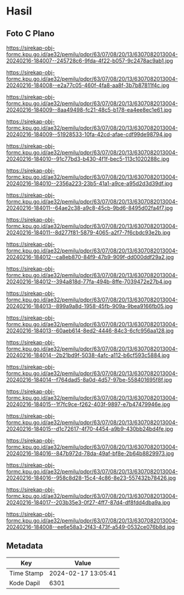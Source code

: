 # Hasil

## Foto C Plano

https://sirekap-obj-formc.kpu.go.id/ae32/pemilu/pdpr/63/07/08/20/13/6307082013004-20240216-184007--245728c6-9fda-4f22-b057-9c2478ac9ab1.jpg

https://sirekap-obj-formc.kpu.go.id/ae32/pemilu/pdpr/63/07/08/20/13/6307082013004-20240216-184008--e2a77c05-460f-4fa8-aa8f-3b7b87811f4c.jpg

https://sirekap-obj-formc.kpu.go.id/ae32/pemilu/pdpr/63/07/08/20/13/6307082013004-20240216-184009--8aa49498-fc21-48c5-b178-ea4ee8ec1e61.jpg

https://sirekap-obj-formc.kpu.go.id/ae32/pemilu/pdpr/63/07/08/20/13/6307082013004-20240216-184009--51928533-10fa-42cd-afae-cdf99de98794.jpg

https://sirekap-obj-formc.kpu.go.id/ae32/pemilu/pdpr/63/07/08/20/13/6307082013004-20240216-184010--91c77bd3-b430-4f1f-bec5-113c1020288c.jpg

https://sirekap-obj-formc.kpu.go.id/ae32/pemilu/pdpr/63/07/08/20/13/6307082013004-20240216-184010--2356a223-23b5-41a1-a9ce-a95d2d3d39df.jpg

https://sirekap-obj-formc.kpu.go.id/ae32/pemilu/pdpr/63/07/08/20/13/6307082013004-20240216-184011--64ae2c38-a9c8-45cb-9bd6-8495d02fa4f7.jpg

https://sirekap-obj-formc.kpu.go.id/ae32/pemilu/pdpr/63/07/08/20/13/6307082013004-20240216-184011--8d277f81-5879-4065-a2f7-7f6cbdc93e2b.jpg

https://sirekap-obj-formc.kpu.go.id/ae32/pemilu/pdpr/63/07/08/20/13/6307082013004-20240216-184012--ca8eb870-84f9-47b9-909f-dd000ddf29a2.jpg

https://sirekap-obj-formc.kpu.go.id/ae32/pemilu/pdpr/63/07/08/20/13/6307082013004-20240216-184012--394a818d-77fa-494b-8ffe-7039472e27b4.jpg

https://sirekap-obj-formc.kpu.go.id/ae32/pemilu/pdpr/63/07/08/20/13/6307082013004-20240216-184013--899a9a8d-1958-45fb-909a-9bea9166fb05.jpg

https://sirekap-obj-formc.kpu.go.id/ae32/pemilu/pdpr/63/07/08/20/13/6307082013004-20240216-184013--60aeb614-8ed2-4446-84c3-6cfc956aa128.jpg

https://sirekap-obj-formc.kpu.go.id/ae32/pemilu/pdpr/63/07/08/20/13/6307082013004-20240216-184014--2b21bd9f-5038-4afc-a112-b6cf593c5884.jpg

https://sirekap-obj-formc.kpu.go.id/ae32/pemilu/pdpr/63/07/08/20/13/6307082013004-20240216-184014--f764dad5-8a0d-4d57-97be-558401695f8f.jpg

https://sirekap-obj-formc.kpu.go.id/ae32/pemilu/pdpr/63/07/08/20/13/6307082013004-20240216-184015--1f7fc9ce-f262-403f-9897-e7b47479946e.jpg

https://sirekap-obj-formc.kpu.go.id/ae32/pemilu/pdpr/63/07/08/20/13/6307082013004-20240216-184015--d1c72617-4f70-4454-a9b9-430bb24bd4fe.jpg

https://sirekap-obj-formc.kpu.go.id/ae32/pemilu/pdpr/63/07/08/20/13/6307082013004-20240216-184016--847b972d-78da-49af-bf8e-2b64b8829973.jpg

https://sirekap-obj-formc.kpu.go.id/ae32/pemilu/pdpr/63/07/08/20/13/6307082013004-20240216-184016--958c8d28-15c4-4c86-8e23-557432b78426.jpg

https://sirekap-obj-formc.kpu.go.id/ae32/pemilu/pdpr/63/07/08/20/13/6307082013004-20240216-184017--203b35e3-0f27-4ff7-87d4-df8fdd4dba9a.jpg

https://sirekap-obj-formc.kpu.go.id/ae32/pemilu/pdpr/63/07/08/20/13/6307082013004-20240216-184008--ee6e58a3-2f43-473f-a549-0532ce076b8d.jpg


## Metadata

| Key        | Value               |
| ---------- | ------------------- |
| Time Stamp | 2024-02-17 13:05:41 |
| Kode Dapil | 6301                |



